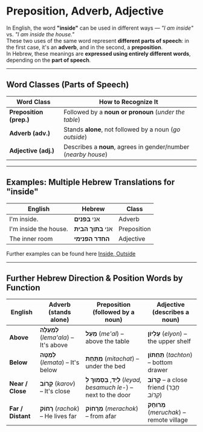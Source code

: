 # Preposition, Adverb, Adjective

In English, the word **"inside"** can be used in different ways — *"I am inside"* vs. *"I am inside the house."*  
These two uses of the same word represent **different parts of speech**: in the first case, it's an **adverb**, and in the second, a **preposition**.  
In Hebrew, these meanings are **expressed using entirely different words**, depending on the **part of speech**.

---

## Word Classes (Parts of Speech)

| **Word Class**         | **How to Recognize It**                                 |
|------------------------|----------------------------------------------------------|
| **Preposition (prep.)** | Followed by a **noun or pronoun** (*under the table*) |
| **Adverb (adv.)**       | Stands **alone**, not followed by a noun (*go outside*)     |
| **Adjective (adj.)**    | Describes a **noun**, agrees in gender/number (*nearby house*) |

---

## Examples: Multiple Hebrew Translations for "inside"

| **English**                  | **Hebrew**              | **Class**     |
|-----------------------------|--------------------------|----------------|
| I'm inside.                 | אני **בפנים**             | Adverb         |
| I'm inside the house.       | אני **בתוך הבית**         | Preposition    |
| The inner room              | **החדר הפנימי**           | Adjective      |

Further examples can be found here [Inside, Outside](/prep/inside-outside.md)

---

## Further Hebrew Direction & Position Words by Function

| **English** | **Adverb** (stands alone) | **Preposition** (followed by a noun) | **Adjective** (describes a noun) |
|------------|----------------------------|--------------------------------------|----------------------------------|
| **Above** | **לְמַעְלָה** (*lema'ala*) – It's above | **מֵעַל** (*me'al*) – above the table | **עֶלְיוֹן** (*elyon*) – the upper shelf |
| **Below** | **לְמַטָּה** (*lemata*) – It's below | **מִתַּחַת** (*mitachat*) – under the bed | **תַּחְתּוֹן** (*tachton*) – bottom drawer |
| **Near / Close** | **קָרוֹב** (*karov*) – It's close | **לְיַד**, **בְּסָמוּךְ לְ** (*leyad, besamuch le-*) – next to the door | **קָרוֹב** – a close friend (*חָבֵר קָרוֹב*) |
| **Far / Distant** | **רָחוֹק** (*rachok*) – He lives far | **מֵרָחוֹק** (*merachok*) – from afar | **מְרוּחָק** (*meruchak*) – remote village |
